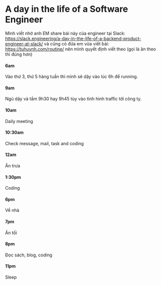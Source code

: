 # A day in the life of a Software Engineer

Mình viết nhờ anh EM share bài này của engineer tại Slack: https://slack.engineering/a-day-in-the-life-of-a-backend-product-engineer-at-slack/ và cũng có đứa em vừa viết bài: https://tuhuynh.com/routine/ nên mình quyết định viết theo (gọi là ăn theo thì đúng hơn)

#### 6am

Vào thứ 3, thứ 5 hàng tuần thì mình sẽ dậy vào lúc 6h để running.

#### 9am

Ngủ dậy và tầm 9h30 hay 9h45 tùy vào tình hình traffic tới công ty.

#### 10am

Daily meeting

#### 10:30am

Check message, mail, task and coding

#### 12am

Ăn trưa

#### 1:30pm

Coding

#### 6pm

Về nhà

#### 7pm

Ăn tối

#### 8pm

Đọc sách, blog, coding

#### 11pm

Sleep
